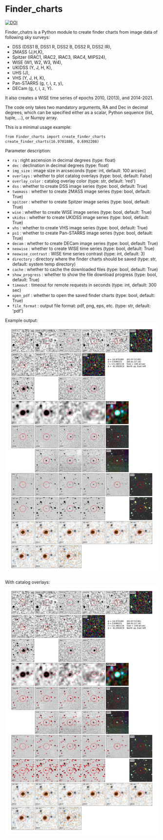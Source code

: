 # Finder_charts

[![DOI](https://zenodo.org/badge/DOI/10.5281/zenodo.7097859.svg)](https://doi.org/10.5281/zenodo.7097859)

Finder_chatrs is a Python module to create finder charts from image data of following sky surveys:
- DSS (DSS1 B, DSS1 R, DSS2 B, DSS2 R, DSS2 IR),
- 2MASS (J,H,K),
- Spitzer (IRAC1, IRAC2, IRAC3, IRAC4, MIPS24),
- WISE (W1, W2, W3, W4),
- UKIDSS (Y, J, H, K),
- UHS (J),
- VHS (Y, J, H, K),
- Pan-STARRS (g, r, i, z, y),
- DECam (g, r, i, z, Y).

It also creates a WISE time series of epochs 2010, (2013), and 2014-2021.

The code only takes two mandatory arguments, RA and Dec in decimal degrees, which can be specified either as a scalar, Python sequence (list, tuple, ...), or Numpy array.

This is a minimal usage example:
```
from Finder_charts import create_finder_charts
create_finder_charts(16.9701886, 0.6992208)
```

Parameter description:
- ```ra``` : right ascension in decimal degrees (type: float)
- ```dec``` : declination in decimal degrees (type: float)
- ```img_size``` : image size in arcseconds (type: int, default: 100 arcsec)
- ```overlays``` : whether to plot catalog overlays (type: bool, default: False)
- ```overlay_color``` : catalog overlay color (type: str, default: 'red')
- ```dss``` : whether to create DSS image series (type: bool, default: True)
- ```twomass``` : whether to create 2MASS image series (type: bool, default: True)
- ```spitzer``` : whether to create Spitzer image series (type: bool, default: True)
- ```wise``` : whether to create WISE image series (type: bool, default: True)
- ```ukidss``` : whether to create UKIDSS image series (type: bool, default: True)
- ```vhs``` : whether to create VHS image series (type: bool, default: True)
- ```ps1``` : whether to create Pan-STARRS image series (type: bool, default: True)
- ```decam``` : whether to create DECam image series (type: bool, default: True)
- ```neowise``` : whether to create WISE time series (type: bool, default: True)
- ```neowise_contrast``` : WISE time series contrast (type: int, default: 3)
- ```directory``` : directory where the finder charts should be saved (type: str, default: system temp directory)
- ```cache``` : whether to cache the downloaded files (type: bool, default: True)
- ```show_progress``` : whether to show the file download progress (type: bool, default: True)
- ```timeout``` : timeout for remote requests in seconds (type: int, default: 300 sec)
- ```open_pdf``` : whether to open the saved finder charts (type: bool, default: True)
- ```file_format``` : output file format: pdf, png, eps, etc. (type: str, default: 'pdf')

Example output:
![Example output](example_output.png)

With catalog overlays:
![Example output](example_output_with_overlays.png)
